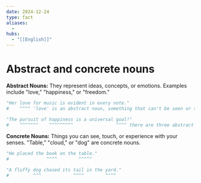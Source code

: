 ```yaml
---
date: 2024-12-24
type: fact
aliases:
  -
hubs:
  - "[[English]]"
---
```


# Abstract and concrete nouns

**Abstract Nouns:** They represent ideas, concepts, or emotions. Examples include "love," "happiness," or "freedom."

```py
"Her love for music is evident in every note."
#    ^^^^ 'love' is an abstract noun, something that can't be seen or touched.

"The pursuit of happiness is a universal goal!"
#    ^^^^^^^    ^^^^^^^^^                ^^^^ there are three abstract nouns in this sentence.

```

**Concrete Nouns:** Things you can see, touch, or experience with your senses. "Table," "cloud," or "dog" are concrete nouns.

```py
"He placed the book on the table."
#              ^^^^        ^^^^^

"A fluffy dog chased its tail in the yard."
#         ^^^            ^^^^        ^^^^

```
